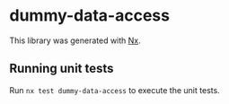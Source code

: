 # dummy-data-access

This library was generated with [Nx](https://nx.dev).

## Running unit tests

Run `nx test dummy-data-access` to execute the unit tests.
